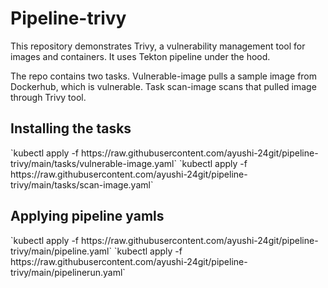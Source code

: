 
<h1>
Pipeline-trivy

</h1>
This repository demonstrates Trivy, a vulnerability management tool for images and containers. It uses Tekton pipeline under the hood.

The repo contains two tasks. Vulnerable-image pulls a sample image from Dockerhub, which is vulnerable. Task scan-image scans that pulled image through Trivy tool.


<h2>Installing the tasks</h2>
  `kubectl apply -f https://raw.githubusercontent.com/ayushi-24git/pipeline-trivy/main/tasks/vulnerable-image.yaml` <br\>
  `kubectl apply -f https://raw.githubusercontent.com/ayushi-24git/pipeline-trivy/main/tasks/scan-image.yaml` <br\>
<br\><br\>

<h2>Applying pipeline yamls</h2>
  `kubectl apply -f https://raw.githubusercontent.com/ayushi-24git/pipeline-trivy/main/pipeline.yaml` <br\>
  `kubectl apply -f https://raw.githubusercontent.com/ayushi-24git/pipeline-trivy/main/pipelinerun.yaml`

